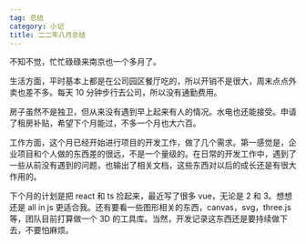 ```yaml
---
tag: 总结
category: 小记
title: 二二年八月总结
---
```


不知不觉，忙忙碌碌来南京也一个多月了。

生活方面，平时基本上都是在公司园区餐厅吃的，所以开销不是很大，周末点点外卖也差不多。每天 10 分钟步行去公司，所以没有通勤费用。

房子虽然不是独卫，但从来没有遇到早上起来有人的情况。水电也还能接受。申请了租房补贴，希望下个月能过，不多一个月也大六百。

工作方面，这个月已经开始进行项目的开发工作，做了几个需求。第一感觉是，企业项目和个人做的东西差的很远，不是一个量级的。在日常的开发工作中，遇到了一些从前没有遇到的问题，也输出了相关文档，这些东西对以后的成长还是有很大作用的。

下个月的计划是把 react 和 ts 捡起来，最近写了很多 vue，无论是 2 和 3。想想还是 all in js 更适合我。还有要看一些图形相关的东西，canvas，svg，three.js 等，团队目前打算做一个 3D 的工具库。当然，开发记录这东西还是要持续做下去，不要怕麻烦。
